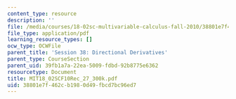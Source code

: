 ```yaml
---
content_type: resource
description: ''
file: /media/courses/18-02sc-multivariable-calculus-fall-2010/38801e7f462cb1980d49fbcd7bc96ed7_MIT18_02SCF10Rec_27_300k.pdf
file_type: application/pdf
learning_resource_types: []
ocw_type: OCWFile
parent_title: 'Session 38: Directional Derivatives'
parent_type: CourseSection
parent_uid: 39fb1a7a-22ea-5009-fdbd-92b8775e6362
resourcetype: Document
title: MIT18_02SCF10Rec_27_300k.pdf
uid: 38801e7f-462c-b198-0d49-fbcd7bc96ed7
---
```

